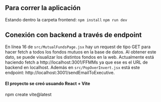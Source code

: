 ## Para correr la aplicación 
Estando dentro la carpeta frontend:
```npm install```
```npm run dev```

## Conexión con backend a través de endpoint
En línea 16 de ```src/MutualFundsPage.jsx``` hay un request de tipo GET para hacer fetch a todos los fondos mutuos en la base de datos. Al obtener este dato, se puede visualizar los distintos fondos en la web. Actualmente está haciendo fetch a http://localhost:3001/FFMMs ya que ese es el URL de backend en localhost. Además en ```src/PopOverInvert.jsx``` está este endpoint: http://localhost:3001/sendEmailToExecutive.

#### El proyecto se creó usuando React + Vite
npm create vite@latest


